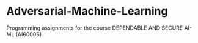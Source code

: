 # Adversarial-Machine-Learning
Programming assignments for the course DEPENDABLE AND SECURE AI-ML (AI60006)
